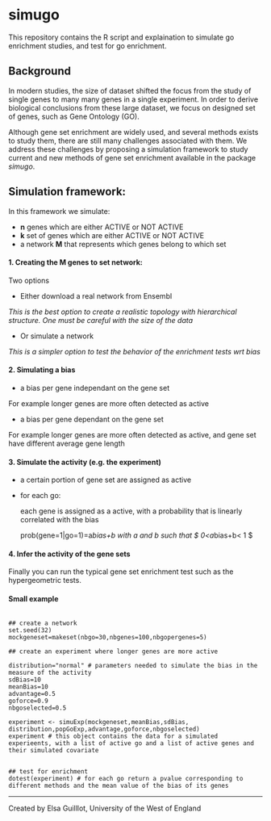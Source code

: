 # simugo

This repository contains the R script and explaination to simulate go enrichment studies, and test for go enrichment.


## Background

In modern studies, the size of dataset shifted the focus from the study of single genes to many many genes in a single experiment. In order to  derive  biological conclusions from these large dataset, we focus on designed set of genes, such as Gene Ontology (GO).

Although gene set enrichment are widely used, and several methods exists to study them, there are still many challenges associated with them. We address these challenges by proposing a simulation framework to study current and new methods of gene set enrichment available in the package *simugo*.



## Simulation framework:

In this framework we simulate:

* **n** genes which are either ACTIVE or NOT ACTIVE
* **k** set of genes which are either ACTIVE or NOT ACTIVE
* a network **M** that represents which genes belong to which set

#### 1. Creating the M genes to set network:

Two options

- Either download a real network from Ensembl
 
 *This is the best option to create a realistic topology with hierarchical structure. One must be careful with the size of the data*
 

- Or simulate a network

*This is a simpler option to test the behavior of the enrichment tests wrt bias*


#### 2. Simulating a bias 

* a bias per gene independant on the gene set

For example longer genes are more often detected as active

* a bias per gene dependant on the gene set

For example longer genes are more often detected as active, and gene set have different average gene length

#### 3. Simulate the activity (e.g. the experiment)

* a certain portion of gene set are assigned as active
* for each go:

   each gene is assigned as a active, with a probability that is linearly correlated with the bias

   prob(gene=1|go=1)=a*bias+b with a and b such that $ 0<a*bias+b< 1 $

#### 4. Infer the activity of the gene sets

Finally you can run the typical gene set enrichment test such as the hypergeometric tests.


#### Small example


```

## create a network
set.seed(32)
mockgeneset=makeset(nbgo=30,nbgenes=100,nbgopergenes=5)

## create an experiment where longer genes are more active

distribution="normal" # parameters needed to simulate the bias in the measure of the activity
sdBias=10
meanBias=10
advantage=0.5
goforce=0.9
nbgoselected=0.5

experiment <- simuExp(mockgeneset,meanBias,sdBias, distribution,popGoExp,advantage,goforce,nbgoselected)
experiment # this object contains the data for a simulated experieents, with a list of active go and a list of active genes and their simulated covariate


## test for enrichment 
dotest(experiment) # for each go return a pvalue corresponding to different methods and the mean value of the bias of its genes
```

----------------------------------

Created by Elsa Guilllot, University of the West of England
